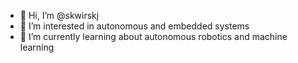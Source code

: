 - 👋 Hi, I’m @skwirskj
- 👀 I’m interested in autonomous and embedded systems
- 🌱 I’m currently learning about autonomous robotics and machine learning

<!---
skwirskj/skwirskj is a ✨ special ✨ repository because its `README.md` (this file) appears on your GitHub profile.
You can click the Preview link to take a look at your changes.
--->
